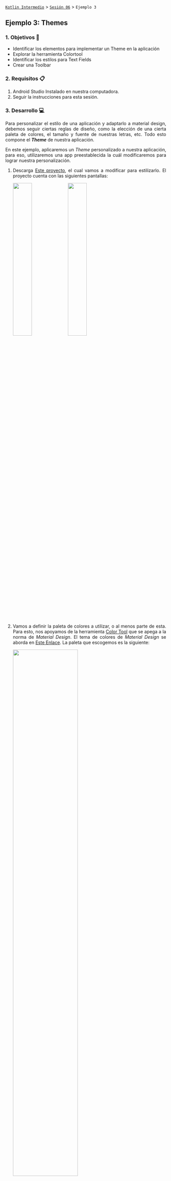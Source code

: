 [`Kotlin Intermedio`](../../Readme.md) > [`Sesión 06`](../Readme.md) > `Ejemplo 3`

## Ejemplo 3: Themes

<div style="text-align: justify;">

### 1. Objetivos :dart:

- Identificar los elementos para implementar un Theme en la aplicación
- Explorar la herramienta Colortool
- Identificar los estilos para Text Fields
- Crear una Toolbar

### 2. Requisitos :clipboard:

1. Android Studio Instalado en nuestra computadora.
2. Seguir la instrucciones para esta sesión.

### 3. Desarrollo :computer:

Para personalizar el estilo de una aplicación y adaptarlo a material design, debemos seguir ciertas reglas de diseño, como la elección de una cierta paleta de colores, el tamaño y fuente de nuestras letras, etc. Todo esto compone el ___Theme___ de nuestra aplicación.

En este ejemplo, aplicaremos un _Theme_ personalizado a nuestra aplicación, para eso, utilizaremos una app preestablecida la cuál modificaremos para lograr nuestra personalización. 

1. Descarga [Este proyecto](Themes), el cual vamos a modificar para estilizarlo. El proyecto cuenta con las siguientes pantallas:

    <img src="images/1.png" width="35%">

    <img src="images/2.png" width="35%">

2. Vamos a definir la paleta de colores a utilizar, o al menos parte de esta. Para esto, nos apoyamos de la herramienta [Color Tool](https://material.io/resources/color/#!/?view.left=0&view.right=0) que se apega a la norma de _Material Design_. El tema de colores de _Material Design_ se aborda en [Este Enlace](https://material.io/design/color/applying-color-to-ui.html#usage). La paleta que escogemos es la siguiente:


    <img src="images/3.png" width="65%">

    El sitio web muestra una serie de implementaciones de la paleta de colores en los elementos de la UI. Nos basamos en las siguientes sugerencias:

    <img src="images/6.png" width="35%"> <img src="images/7.png" width="35%">


    Para exportar la paleta de colores desde el sitio al archivo _colors.xml_, damos click a _export > android_. El archivo contendrá el siguiente código:

    ```xml
    <resources>
    <color name="primaryColor">#212121</color>
    <color name="primaryLightColor">#484848</color>
    <color name="primaryDarkColor">#000000</color>
    <color name="secondaryColor">#ff1744</color>
    <color name="secondaryLightColor">#ff616f</color>
    <color name="secondaryDarkColor">#c4001d</color>
    <color name="primaryTextColor">#ffffff</color>
    <color name="secondaryTextColor">#000000</color>
    </resources>
    ```

    Ahora, hay qué reemplazar los viejos colores por los nuevos. En el ___AppTheme___ de _styles.xml_ reemplazamos:

    * _colorPrimary_ por ___primaryColor___.
    * _colorPrimaryDark_ por ___primaryDarkColor___.
    * _colorAccent_ por ___secondaryColor___.
    * _texColorPrimary_ por ___primaryTextColor___.

    Definimos también un color para los íconos del _App Bar_, que será de color blanco, cambiamos el ___primaryTextColor___ a negro y el ___secondaryTextColor___ a blanco (_colors.xml_):

    ```xml
    <color name="tabBarIconColor">#ffffff</color>
    <color name="primaryTextColor">#000000</color>
    <color name="secondaryTextColor">#ffffff</color>
    ```

    y lo utilizamos dentro de nuestro menú hamburguesa _menu.xml_

    ```xml
    <vector xmlns:android="http://schemas.android.com/apk/res/android"
        ...
        android:tint="@color/tabBarIconColor"
    ```

    Las pantallas deben verse de la siguiente manera:

    <img src="images/4.png" width="35%">

    <img src="images/5.png" width="35%">

3. Ahora, vamos a estilizar la pantalla de _login_. Según la guía de _Components_ de _Material Design_, tenemos dos estilos de _Text Fields_:

    <img src="images/textfields.gif" width="60%">

    Utilizamos el tipo _outlined_ para este caso, lo cual lo logramos heredando de la clase _OutlinedBox_ de _MaterialComponents_. Para obtener atributos del _App Theme_, utilizamos la referencia ___?attr/<nombre_atributo>___, y lo utilizamos en este caso, para que cuando cambiemos el tema de la app, cambien también en los estilos para nuestros componentes.

    ```xml
    <style name="Bedu.TextInputLayout" parent="Widget.MaterialComponents.TextInputLayout.OutlinedBox">
        <item name="hintTextAppearance">@style/Bedu.HintText</item>
        <item name="hintTextColor">?attr/colorAccent</item>
        <item name="android:textColorHint">?attr/colorPrimaryDark</item>
        <item name="android:paddingBottom">8dp</item>
        <item name="boxStrokeColor">?attr/colorAccent</item>
    </style>
    ```
    el atributo _hintTextAppearance_ hace referencia al estilo ___Bedu.HintText___, que define el tamaño, color, etc. del _hint_ cuando no está como _label_. Le damos una apariencia de Subtítulo (probar con distintos) y sobreescribimos el color al color de texto primario.

    ```xml
    <style name="Bedu.HintText" parent="TextAppearance.MaterialComponents.Subtitle2">
        <item name="android:textColor">?android:attr/textColorPrimary</item>
    </style>
    ```

    E implementamos en los ___TextInputLayout___.

    ```xml
    <com.google.android.material.textfield.TextInputLayout
        android:id="@+id/layout_text_user"
        style="@style/Bedu.TextInputLayout"
    ..
    />
    <com.google.android.material.textfield.TextInputLayout
        android:id="@+id/layout_text_pass"
        style="@style/Bedu.TextInputLayout"
    ..
    />
    ```

    Supongamos que pueden existir en toda la app algunos ___TextInputs___ con tamaños y márgenes diferentes, podemos definir un estilo _parent_ y en los heredados, describir dichas dimensiones:

    ```xml
    <style name="Bedu.TextInputLayout.Login" parent="Bedu.TextInputLayout">
        <item name="android:layout_width">0dp</item>
        <item name="android:layout_height">wrap_content</item>
        <item name="android:layout_marginStart">24dp</item>
        <item name="android:layout_marginEnd">24dp</item>
        <item name="android:layout_marginTop">8dp</item>
        <item name="android:layout_marginBottom">8dp</item>
    </style>
    ```

    Con esto, en nuestro ___TextInputLayout___ ya no sería necesario agregar estos atributos:

    ```xml
    <com.google.android.material.textfield.TextInputLayout
        android:id="@+id/layout_text_user"
        style="@style/Bedu.TextInputLayout.Login"
        android:hint="@string/hint_username"
        app:layout_constraintBottom_toTopOf="@+id/text_password"
        app:layout_constraintEnd_toEndOf="parent"
        app:layout_constraintStart_toStartOf="parent"
        app:layout_constraintHorizontal_bias="0.5"
        app:layout_constraintTop_toBottomOf="@+id/bedu"
        app:layout_constraintVertical_bias="0.35000002"
        app:layout_constraintVertical_chainStyle="packed">
    ...
    </com.google.android.material.textfield.TextInputLayout>
    ```

    Por último, estilizamos el botón:

    ```xml
    <style name="Bedu.Button" parent="Widget.MaterialComponents.Button">
        <item name="android:textColor">?android:attr/textColorPrimary</item>
        <item name="backgroundTint">?attr/colorAccent</item>
    </style>
    ```

    La pantalla de Login debe quedar de la siguiente forma: 

    <img src="images/login.gif" width="35%">


4. Ahora vamos a darle estilo al menú principal. Con los cambios que hemos realizado hata el momento, tenemos lo siguiente:

    <img src="images/8.png" width="35%">

    Comenzamos por personalizar nuestro _Toolbar_, para esto, definimos tres estilos diferentes: 

    - El primero para que el título sea de color blanco (El _Theme_ está basado en _Theme.MaterialComponents.Light_ y espera que tu barra tenga un fondo claro con letras oscuras). 
    - El segundo, para la apariencia del título del App Bar.
    - El último, para el resto de configuración de estilo del _Toolbar_.

    ```xml
   <style name="Toolbar.Theme" parent="AppTheme">
        <item name="android:textColorPrimary">?android:attr/textColorSecondary</item>
    </style>

    <style name="Toolbar" parent="TextAppearance.MaterialComponents.Headline1">
        <item name="android:textSize">16sp</item>
    </style>

    <style name="Widget.Toolbar" parent="Widget.AppCompat.Toolbar">
        <item name="android:background">?attr/colorPrimary</item>
        <item name="android:theme">@style/Toolbar.Theme</item>
        <item name="popupTheme">@style/ThemeOverlay.AppCompat.Light</item>
        <item name="titleTextAppearance">@style/Toolbar</item>
    </style>
    ```

    Relacionamos nuestro estilo _Widget.Toolbar_ al _Toolbar_en nuestro _fragment_main.xml_

    ```xml
    <androidx.appcompat.widget.Toolbar
        android:id="@+id/app_bar"
        ...
        style="@style/Widget.Toolbar"
    ```

    Ahora, vamos a estilizar cada item de nuestros productos. Agregamos elevación a los _Cardviews_ en _item_contact.xml_.

    ```xml
    <com.google.android.material.card.MaterialCardView
        ...
        app:cardElevation="2dp">
    </com.google.android.material.card.MaterialCardView>
    ```

    Debido a que el color de fondo de nuestras imágenes son blacnas, creamos un separador entre estas dos:

    ```xml
    <com.google.android.material.card.MaterialCardView
        ...
        app:cardElevation="2dp">
        <LinearLayout
        ...>
            <ImageView
                android:id="@+id/imgProduct"
                .../>
    <View
        android:layout_width="match_parent"
        android:layout_height="0.4dp"
        android:layout_marginHorizontal="8dp"
        android:layout_marginTop="8dp"
        android:background="@color/primaryLightColor"/>
    ...
    ```

    Nuestra pantalla debe quedar de la siguiente forma:

    <img src="images/9.png" width="35%">


5. La app está lista, pero ¿Qué pasa si quisiéramos tener una versión alterna de nuestro _AppTheme_? creamos uno nuevo:

    ```xml
    <style name="AppTheme.RedBlue" parent="Theme.MaterialComponents.Light.NoActionBar">\
        <!-- utilizado para el app bar y otros elementos UI primario -->
        <item name="colorPrimary">@color/redBluePrimaryColor</item>
        <!-- utilizado para el status bar, etc. -->
        <item name="colorPrimaryDark">@color/redBluePrimaryDarkColor</item>
        <!-- utilizado por defecto par acentuar en checkboxes inputs, switch, etc. -->
        <item name="colorAccent">@color/redBlueSecondaryColor</item>
        <item name="android:textColorPrimary">@color/redBluePrimaryTextColor</item>
        <item name="android:textColorSecondary">@color/redBlueSecondaryTextColor</item>
    </style>
    ```

    El Theme del _Toolbar_ lo utiliza, por lo que lo utilizamos en su atributo _parent_.

    ```xml
    <style name="Toolbar.Theme" parent="AppTheme.RedBlue">	
    ```

    Ahora resta únicamente definirlo como el _Theme_ de la aplicación, para esto abrimos el ___AndroidManifest.xml___ y en ___application___ hallamos el atributo ___android:theme___, donde colocamos nuestro _style_.

    ```xml
    <application
        ...
        android:theme="@style/AppTheme.RedBlue">
        ...
    </application>
    ```

    Corremos una vez más, podemos ver cómo los colores cambiaron exitosamente:

    <img src="images/10.png" width="35%"> <img src="images/11.png" width="35%">


[`Anterior`](../Ejemplo-02/Readme.md) | [`Siguiente`](../Reto-02/Readme.md)




</div>
